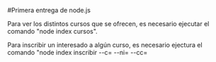 #Primera entrega de node.js

Para ver los distintos cursos que se ofrecen, es necesario ejecutar el comando "node index cursos".

Para inscribir un interesado a algún curso, es necesario ejectura el comando "node index inscribir --c=<numeroCurso> --ni=<nombreInteresado> --cc=<cedulaInteresado>